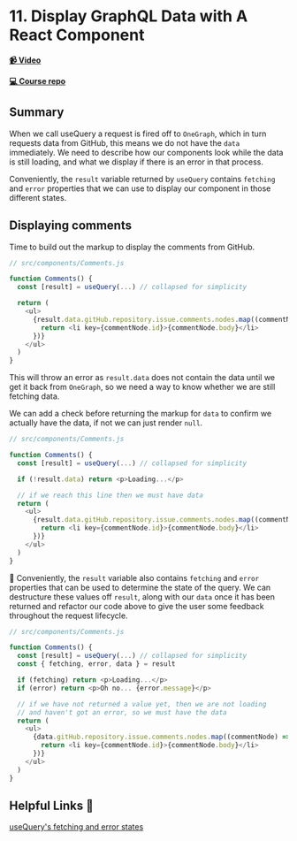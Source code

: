 # 11. Display GraphQL Data with A React Component

**[📹 Video](https://egghead.io/lessons/graphql-display-graphql-data-with-a-react-component)**

**[💻 Course repo](https://github.com/theianjones/egghead-graphql-subscriptions)**

## Summary

When we call useQuery a request is fired off to `OneGraph`, which in turn requests data from GitHub, this means we do not have the `data` immediately. We need to describe how our components look while the data is still loading, and what we display if there is an error in that process.

Conveniently, the `result` variable returned by `useQuery` contains `fetching` and `error` properties that we can use to display our component in those different states.

## Displaying comments

Time to build out the markup to display the comments from GitHub.

```js
// src/components/Comments.js

function Comments() {
  const [result] = useQuery(...) // collapsed for simplicity

  return (
    <ul>
      {result.data.gitHub.repository.issue.comments.nodes.map((commentNode) => {
        return <li key={commentNode.id}>{commentNode.body}</li>
      })}
    </ul>
  )
}
```

This will throw an error as `result.data` does not contain the data until we get it back from `OneGraph`, so we need a way to know whether we are still fetching data.

We can add a check before returning the markup for `data` to confirm we actually have the data, if not we can just render `null`.

```js
// src/components/Comments.js

function Comments() {
  const [result] = useQuery(...) // collapsed for simplicity

  if (!result.data) return <p>Loading...</p>

  // if we reach this line then we must have data
  return (
    <ul>
      {result.data.gitHub.repository.issue.comments.nodes.map((commentNode) => {
        return <li key={commentNode.id}>{commentNode.body}</li>
      })}
    </ul>
  )
}
```

🤔 Conveniently, the `result` variable also contains `fetching` and `error` properties that can be used to determine the state of the query. We can destructure these values off `result`, along with our `data` once it has been returned and refactor our code above to give the user some feedback throughout the request lifecycle.

```js
// src/components/Comments.js

function Comments() {
  const [result] = useQuery(...) // collapsed for simplicity
  const { fetching, error, data } = result

  if (fetching) return <p>Loading...</p>
  if (error) return <p>Oh no... {error.message}</p>

  // if we have not returned a value yet, then we are not loading
  // and haven't got an error, so we must have the data
  return (
    <ul>
      {data.gitHub.repository.issue.comments.nodes.map((commentNode) => {
        return <li key={commentNode.id}>{commentNode.body}</li>
      })}
    </ul>
  )
}
```

## Helpful Links 🤔

[useQuery's fetching and error states](https://formidable.com/open-source/urql/docs/#querying-data)
